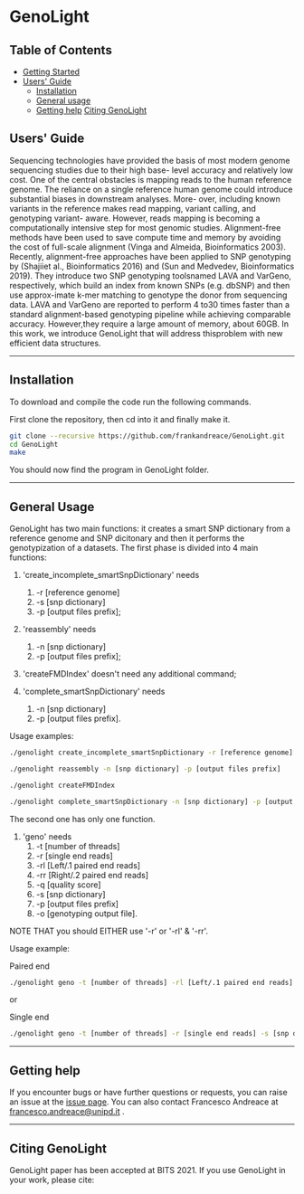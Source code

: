 # GenoLight
## Table of Contents

- [Getting Started](#started)
- [Users' Guide](#uguide)
  - [Installation](#install)
  - [General usage](#general)
  - [Getting help](#help)
[Citing GenoLight](#cite)


## <a name="uguide"></a>Users' Guide
Sequencing technologies have provided the basis of most modern genome sequencing studies due to their high base- level accuracy and relatively low cost. One of the central obstacles is mapping reads to the human reference genome. The reliance on a single reference human genome could introduce substantial biases in downstream analyses. More- over, including known variants in the reference makes read mapping, variant calling, and genotyping variant- aware. 
However, reads mapping is becoming a computationally intensive step for most genomic studies. Alignment-free methods have been used to save compute time and memory by avoiding the cost of full-scale alignment (Vinga and Almeida, Bioinformatics 2003). Recently, alignment-free approaches have been applied to SNP genotyping by (Shajiiet al., Bioinformatics 2016) and (Sun and Medvedev, Bioinformatics 2019). They introduce two SNP genotyping toolsnamed LAVA and 
VarGeno, respectively, which build an index from known SNPs (e.g. dbSNP) and then use approx-imate k-mer matching to genotype the donor from sequencing data. LAVA and VarGeno are reported to perform 4 to30 times faster than a standard alignment-based genotyping pipeline while achieving comparable accuracy. However,they require a large amount of memory, about 60GB. In this work, we introduce GenoLight that will address thisproblem with new efficient data structures.

---

## <a name="install"></a>Installation

To download and compile the code run the following commands.

First clone the repository, then cd into it and finally make it.
```sh
git clone --recursive https://github.com/frankandreace/GenoLight.git
cd GenoLight
make
```

You should now find the program in GenoLight folder.

---

##  <a name="general"></a>General Usage

GenoLight has two main functions: it creates a smart SNP dictionary from a reference genome and SNP dicitonary and then it performs the genotypization of a datasets.
The first phase is divided into 4 main functions:  

1. 'create_incomplete_smartSnpDictionary' needs 
    1. -r [reference genome]
    2. -s [snp dictionary]
    3. -p [output files prefix];

2. 'reassembly' needs
    1. -n [snp dictionary]
    2. -p [output files prefix];

3. 'createFMDIndex' doesn't need any additional command;

4. 'complete_smartSnpDictionary' needs
    1. -n [snp dictionary]
    2. -p [output files prefix].

Usage examples:

```sh
./genolight create_incomplete_smartSnpDictionary -r [reference genome] -s [snp dictionary] -p [output files prefix]
```
```sh
./genolight reassembly -n [snp dictionary] -p [output files prefix]
```
```sh
./genolight createFMDIndex   
```
```sh
./genolight complete_smartSnpDictionary -n [snp dictionary] -p [output files prefix]
```

The second one has only one function.

1. 'geno' needs
    1. -t [number of threads]
    2. -r [single end reads]
    3. -rl [Left/.1 paired end reads]
    4. -rr [Right/.2 paired end reads]
    5. -q [quality score]
    6. -s [snp dictionary]
    7. -p [output files prefix]
    8. -o [genotyping output file].

NOTE THAT you should EITHER use '-r' or '-rl' & '-rr'.

Usage example: 

Paired end 

```sh
./genolight geno -t [number of threads] -rl [Left/.1 paired end reads] -rr [Right/.2 paired end reads] -s [snp dictionary] -p [output files prefix] -o [genotyping output file]
```
or 

Single end 

```sh
./genolight geno -t [number of threads] -r [single end reads] -s [snp dictionary] -p [output files prefix] -o [genotyping output file]
```
---

## <a name="help"></a>Getting help
If you encounter bugs or have further questions or
requests, you can raise an issue at the [issue page][issue]. You can also contact Francesco Andreace at francesco.andreace@unipd.it .

---

## <a name="cite"></a>Citing GenoLight

GenoLight paper has been accepted at BITS 2021.
If you use GenoLight in your work, please cite:

[issue]: https://github.com/frankandreace/GenoLight/issues
